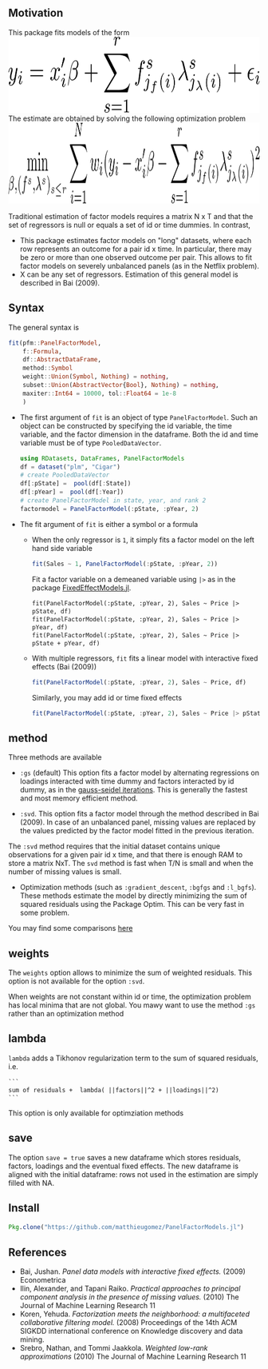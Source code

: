 
## Motivation

This package fits models of the form
<img src="img/model.png" alt="Model" width = "716" height = "152">
The estimate are obtained by solving the following optimization problem
<img src="img/minimization.png" alt="minimization"  width = "1079" height = "162">

Traditional estimation of factor models  requires a matrix N x T and that the set of regressors is null or equals a set of id or time dummies. In contrast, 

- This package estimates factor models on "long" datasets, where each row represents an outcome for a pair id x time. In particular, there may be zero or more than one observed outcome per pair. This allows to fit factor models on severely unbalanced panels (as in the Netflix problem).
-  X can be any set of regressors. Estimation of this general model is described in Bai (2009). 



## Syntax

The general syntax is
```julia
fit(pfm::PanelFactorModel,
	f::Formula, 
    df::AbstractDataFrame, 
 	method::Symbol
    weight::Union(Symbol, Nothing) = nothing, 
    subset::Union(AbstractVector{Bool}, Nothing) = nothing, 
    maxiter::Int64 = 10000, tol::Float64 = 1e-8
    )
```


- The first argument of `fit` is an object of type `PanelFactorModel`. Such an object can be constructed by specifying the id variable, the time variable, and the factor dimension in the dataframe. Both the id and time variable must be of type `PooledDataVector`.

	```julia
	using RDatasets, DataFrames, PanelFactorModels
	df = dataset("plm", "Cigar")
	# create PooledDataVector
	df[:pState] =  pool(df[:State])
	df[:pYear] =  pool(df[:Year])
	# create PanelFactorModel in state, year, and rank 2
	factormodel = PanelFactorModel(:pState, :pYear, 2)
	```

- The fit argument of `fit` is either a symbol or a formula
	- When the only regressor is `1`, it simply fits a factor model on the left hand side variable

		```julia
		fit(Sales ~ 1, PanelFactorModel(:pState, :pYear, 2))
		```

		Fit a factor variable on a demeaned variable using `|>` as in the package [FixedEffectModels.jl](https://github.com/matthieugomez/FixedEffectModels.jl).

		```
		fit(PanelFactorModel(:pState, :pYear, 2), Sales ~ Price |> pState, df)
		fit(PanelFactorModel(:pState, :pYear, 2), Sales ~ Price |> pYear, df)
		fit(PanelFactorModel(:pState, :pYear, 2), Sales ~ Price |> pState + pYear, df)
		```

	- With multiple regressors, `fit` fits a linear model with interactive fixed effects (Bai (2009))
	

		```julia
		fit(PanelFactorModel(:pState, :pYear, 2), Sales ~ Price, df)
		```

		Similarly, you may add id  or time fixed effects
		```julia
		fit(PanelFactorModel(:pState, :pYear, 2), Sales ~ Price |> pState, df)
		```


## method
Three methods are available

- `:gs` (default) This option fits a factor model by alternating regressions on loadings interacted with time dummy and factors interacted by id dummy, as in the [gauss-seidel iterations](https://en.wikipedia.org/wiki/Gauss%E2%80%93Seidel_method). This is generally the fastest and most memory efficient method. 


- `:svd`. This option fits a factor model through the method described in Bai (2009). In case of an unbalanced panel, missing values are replaced by the values predicted by the factor model fitted in the previous iteration. 

The `:svd` method requires that the initial dataset contains unique observations for a given pair id x time, and that there is enough RAM to store a matrix NxT. The `svd` method is fast when T/N is small and when the number of missing values is small.


- Optimization methods (such as `:gradient_descent`, `:bgfgs` and `:l_bgfs`). These methods estimate the model by directly minimizing the sum of squared residuals using the Package Optim. This can be very fast in some problem.

You may find some comparisons [here](benchmar/benchmark.md)

## weights

The `weights` option allows to minimize the sum of weighted residuals. This option is not available for the option `:svd`. 

When weights are not constant within id or time, the optimization problem has local minima that are not global. You mawy want to use the method `:gs` rather than an optimization method

## lambda
`lambda` adds a Tikhonov regularization term to the sum of squared residuals, i.e.

	```
	sum of residuals +  lambda( ||factors||^2 + ||loadings||^2)
	```
This option is only available for optimziation methods

## save
The option `save = true` saves a new dataframe which stores residuals, factors, loadings and the eventual fixed effects. The new dataframe is aligned with the initial dataframe: rows not used in the estimation are simply filled with NA.

## Install

```julia
Pkg.clone("https://github.com/matthieugomez/PanelFactorModels.jl")
```

## References
- Bai, Jushan. *Panel data models with interactive fixed effects.* (2009) Econometrica 
- Ilin, Alexander, and Tapani Raiko. *Practical approaches to principal component analysis in the presence of missing values.* (2010) The Journal of Machine Learning Research 11 
-  Koren, Yehuda. *Factorization meets the neighborhood: a multifaceted collaborative filtering model.* (2008) Proceedings of the 14th ACM SIGKDD international conference on Knowledge discovery and data mining. 
- Srebro, Nathan, and Tommi Jaakkola. *Weighted low-rank approximations* (2010) The Journal of Machine Learning Research 11 

